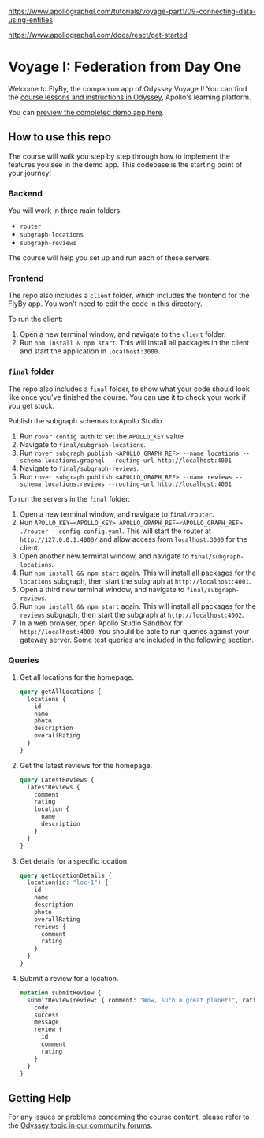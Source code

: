 https://www.apollographql.com/tutorials/voyage-part1/09-connecting-data-using-entities

https://www.apollographql.com/docs/react/get-started



# Voyage I: Federation from Day One

Welcome to FlyBy, the companion app of Odyssey Voyage I! You can find the [course lessons and instructions in Odyssey](https://apollographql.com/tutorials/voyage-part1/), Apollo's learning platform.

You can [preview the completed demo app here](https://odyssey-flyby.netlify.app/).

## How to use this repo

The course will walk you step by step through how to implement the features you see in the demo app. This codebase is the starting point of your journey!

### Backend

You will work in three main folders:

- `router`
- `subgraph-locations`
- `subgraph-reviews`

The course will help you set up and run each of these servers.

### Frontend

The repo also includes a `client` folder, which includes the frontend for the FlyBy app. You won't need to edit the code in this directory.

To run the client:

1. Open a new terminal window, and navigate to the `client` folder.
1. Run `npm install & npm start`. This will install all packages in the client and start the application in `localhost:3000`.

### `final` folder

The repo also includes a `final` folder, to show what your code should look like once you've finished the course. You can use it to check your work if you get stuck.

Publish the subgraph schemas to Apollo Studio
1. Run `rover config auth` to set the `APOLLO_KEY` value 
1. Navigate to `final/subgraph-locations`.
1. Run `rover subgraph publish <APOLLO_GRAPH_REF> --name locations --schema locations.graphql --routing-url http://localhost:4001`
1. Navigate to `final/subgraph-reviews`.
1. Run `rover subgraph publish <APOLLO_GRAPH_REF> --name reviews --schema locations.reviews --routing-url http://localhost:4001`

To run the servers in the `final` folder:

1. Open a new terminal window, and navigate to `final/router`.
1. Run `APOLLO_KEY=<APOLLO_KEY> APOLLO_GRAPH_REF=<APOLLO_GRAPH_REF> ./router --config config.yaml`. This will start the router at `http://127.0.0.1:4000/` and allow access from `localhost:3000` for the client.
1. Open another new terminal window, and navigate to `final/subgraph-locations`.
1. Run `npm install && npm start` again. This will install all packages for the `locations` subgraph, then start the subgraph at `http://localhost:4001`.
1. Open a third new terminal window, and navigate to `final/subgraph-reviews`.
1. Run `npm install && npm start` again. This will install all packages for the `reviews` subgraph, then start the subgraph at `http://localhost:4002`.
1. In a web browser, open Apollo Studio Sandbox for `http://localhost:4000`. You should be able to run queries against your gateway server. Some test queries are included in the following section.

### Queries

1. Get all locations for the homepage.

   ```graphql
   query getAllLocations {
     locations {
       id
       name
       photo
       description
       overallRating
     }
   }
   ```

1. Get the latest reviews for the homepage.

   ```graphql
   query LatestReviews {
     latestReviews {
       comment
       rating
       location {
         name
         description
       }
     }
   }
   ```

1. Get details for a specific location.

   ```graphql
   query getLocationDetails {
     location(id: "loc-1") {
       id
       name
       description
       photo
       overallRating
       reviews {
         comment
         rating
       }
     }
   }
   ```

1. Submit a review for a location.
   ```graphql
   mutation submitReview {
     submitReview(review: { comment: "Wow, such a great planet!", rating: 5, locationId: "1" }) {
       code
       success
       message
       review {
         id
         comment
         rating
       }
     }
   }
   ```

## Getting Help

For any issues or problems concerning the course content, please refer to the [Odyssey topic in our community forums](https://community.apollographql.com/tags/c/help/6/odyssey).
